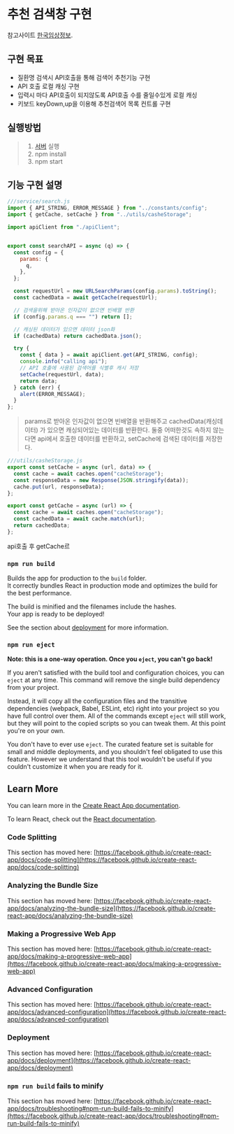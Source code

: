 # 추천 검색창 구현

참고사이트 [한국임상정보](https://clinicaltrialskorea.com/).

## 구현 목표

 - 질환명 검색시 API호출을 통해 검색어 추천기능 구현
 - API 호출 로컬 캐싱 구현
 - 입력시 마다 API호출이 되지않도록 API호출 수를 줄일수있게 로컬 캐싱
 - 키보드 keyDown,up을 이용해 추천검색어 목록 컨트롤 구현

## 실행방법

> 1. [서버](https://github.com/walking-sunset/assignment-api) 실행
> 2. npm install
> 3. npm start

## 기능 구현 설명

```jsx
///service/search.js
import { API_STRING, ERROR_MESSAGE } from "../constants/config";
import { getCache, setCache } from "../utils/casheStorage";

import apiClient from "./apiClient";


export const searchAPI = async (q) => {
  const config = {
    params: {
      q,
    },
  };

  const requestUrl = new URLSearchParams(config.params).toString();
  const cachedData = await getCache(requestUrl);

  // 검색을위해 받아온 인자값이 없으면 빈배열 반환
  if (config.params.q === "") return [];

  // 캐싱된 데이터가 있으면 데이터 json화
  if (cachedData) return cachedData.json();

  try {
    const { data } = await apiClient.get(API_STRING, config);
    console.info("calling api");
    // API 호출에 사용된 검색어를 식별후 캐시 저장
    setCache(requestUrl, data);
    return data;
  } catch (err) {
    alert(ERROR_MESSAGE);
  }
};
```
> params로 받아온 인자값이 없으면 빈배열을 반환해주고
> cachedData(캐싱데이터) 가 있으면 캐싱되어있는 데이터를 반환한다.
> 둘중 어떠한것도 속하지 않는다면 api에서 호출한 데이터를 반환하고,
> setCache에 검색된 데이터를 저장한다.

```jsx
///utils/casheStorage.js
export const setCache = async (url, data) => {
  const cache = await caches.open("cacheStorage");
  const responseData = new Response(JSON.stringify(data));
  cache.put(url, responseData);
};

export const getCache = async (url) => {
  const cache = await caches.open("cacheStorage");
  const cachedData = await cache.match(url);
  return cachedData;
};
```

api호출 후 getCache르

### `npm run build`

Builds the app for production to the `build` folder.\
It correctly bundles React in production mode and optimizes the build for the best performance.

The build is minified and the filenames include the hashes.\
Your app is ready to be deployed!

See the section about [deployment](https://facebook.github.io/create-react-app/docs/deployment) for more information.

### `npm run eject`

**Note: this is a one-way operation. Once you `eject`, you can't go back!**

If you aren't satisfied with the build tool and configuration choices, you can `eject` at any time. This command will remove the single build dependency from your project.

Instead, it will copy all the configuration files and the transitive dependencies (webpack, Babel, ESLint, etc) right into your project so you have full control over them. All of the commands except `eject` will still work, but they will point to the copied scripts so you can tweak them. At this point you're on your own.

You don't have to ever use `eject`. The curated feature set is suitable for small and middle deployments, and you shouldn't feel obligated to use this feature. However we understand that this tool wouldn't be useful if you couldn't customize it when you are ready for it.

## Learn More

You can learn more in the [Create React App documentation](https://facebook.github.io/create-react-app/docs/getting-started).

To learn React, check out the [React documentation](https://reactjs.org/).

### Code Splitting

This section has moved here: [https://facebook.github.io/create-react-app/docs/code-splitting](https://facebook.github.io/create-react-app/docs/code-splitting)

### Analyzing the Bundle Size

This section has moved here: [https://facebook.github.io/create-react-app/docs/analyzing-the-bundle-size](https://facebook.github.io/create-react-app/docs/analyzing-the-bundle-size)

### Making a Progressive Web App

This section has moved here: [https://facebook.github.io/create-react-app/docs/making-a-progressive-web-app](https://facebook.github.io/create-react-app/docs/making-a-progressive-web-app)

### Advanced Configuration

This section has moved here: [https://facebook.github.io/create-react-app/docs/advanced-configuration](https://facebook.github.io/create-react-app/docs/advanced-configuration)

### Deployment

This section has moved here: [https://facebook.github.io/create-react-app/docs/deployment](https://facebook.github.io/create-react-app/docs/deployment)

### `npm run build` fails to minify

This section has moved here: [https://facebook.github.io/create-react-app/docs/troubleshooting#npm-run-build-fails-to-minify](https://facebook.github.io/create-react-app/docs/troubleshooting#npm-run-build-fails-to-minify)
